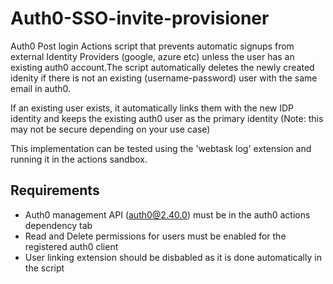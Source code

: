# Auth0-SSO-invite-provisioner
Auth0 Post login Actions script that prevents automatic signups from external Identity Providers (google, azure etc) unless 
the user has an existing auth0 account.The script automatically deletes the newly created idenity if there is not an
existing (username-password) user with the same email in auth0. 

If an existing user
exists, it automatically links them with the new IDP identity and keeps the existing auth0 user as the primary identity 
(Note: this may not be secure depending on your use case)

This implementation can be tested using the 'webtask log' extension and running it in the actions sandbox.

## Requirements
- Auth0 management API (auth0@2.40.0) must be in the auth0 actions dependency tab 
- Read and Delete permissions for users must be enabled for the registered auth0 client
- User linking extension should be disbabled as it is done automatically in the script
